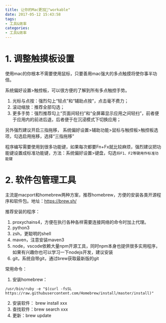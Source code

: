 ```yaml
---
title: 让你的Mac更加"workable"
date: 2017-05-12 15:43:58
tags: 
- 工具&效率
categories:
- 工具&效率
---
```


# 1. 调整触摸板设置
使用mac的你根本不需要使用鼠标，只要善用mac强大的多点触摸将使你事半功倍。

系统偏好设置>触控板，可以很方便的了解到所有多点触控手势。
1. 光标与点按：强烈勾上“轻点”和“辅助点按”，点击毫不费力；
2. 滚动缩放：推荐全部勾选；
3. 更多手势：强烈推荐勾上“页面间轻扫”和“全屏幕显示应用之间轻扫”，前者便于应用内的前进后退，后者便于在沉浸模式下切换应用；

另外强烈建议开启三指拖移，
系统偏好设置>辅助功能>鼠标与触控板>触控板选项，勾选启用拖移，选择“三指拖移”

程序编写需要使用到很多功能键，如果每次都要Fn+Fx就比较麻烦，强烈建议把功能键设置成标准功能键，方法：系统偏好设置>键盘，勾选`将F1、F2等键用作标准功能键`

# 2. 软件包管理工具
主流是macport和homebrew两种方案，推荐homebrew，方便的安装各类开源程序和软件包。地址：https://brew.sh/

推荐安装的程序：
1. proxychains4，方便在执行各种各样需要连接网络的命令时加上代理。
2. python3
2. zsh，更聪明的shell
3. maven，注意安装maven3
4. node，vscode依赖大量npm开源工具，同时npm本身也提供很多实用程序，如果有兴趣你也可以学习一下nodejs开发，建议安装
5. git，系统自带git，通过brew获取最新版的git

常用命令：
1. 安装homebrew：

```
/usr/bin/ruby -e "$(curl -fsSL https://raw.githubusercontent.com/Homebrew/install/master/install)"

```

2. 安装软件： brew install xxx
3. 查找软件：brew search xxx
4. 更新：brew update


